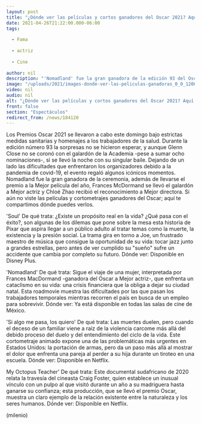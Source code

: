 ```yaml
---
layout: post
title: "¿Dónde ver las películas y cortos ganadores del Oscar 2021? Aquí te decimos"
date: 2021-04-26T21:22:00.000-06:00
tags:
  
  - Fama
  
  - actriz
  
  - Cine
  
author: nil
description: "'Nomadland' fue la gran ganadora de la edición 93 del Oscar, pero también hubo otros cortometrajes y películas que resaltaron durante la ceremonia; aquí te compartimos dónde verlas. "
image: "/uploads/2021/images-donde-ver-las-peliculas-ganadoras_0_0_1200_747.jpg"
video: nil
audio: nil
alt: "¿Dónde ver las películas y cortos ganadores del Oscar 2021? Aquí te decimos"
front: false
section: "Espectáculos"
redirect_from: /news/184120
---
```


Los Premios Oscar 2021 se llevaron a cabo este domingo bajo estrictas medidas sanitarias y homenajes a los trabajadores de la salud. Durante la edición número 93 la sorpresas no se hicieron esperar, y aunque Glenn Close no se coronó con el galardón de la Academia -pese a sumar ocho nominaciones-, sí se llevó la noche con su singular baile. Dejando de un lado las dificultades que enfrentaron los organizadores debido a la pandemia de covid-19, el evento regaló algunos icónicos momentos.  Nomadland fue la gran ganadora de la ceremonia, además de llevarse el premio a la Mejor película del año, Frances McDormand se llevó el galardón a Mejor actriz y Chloé Zhao recibió el reconocimiento a Mejor directora. Si aún no viste las películas y cortometrajes ganadores del Oscar; aquí te compartimos dónde puedes verlos.  

'Soul' De qué trata: ¿Existe un propósito real en la vida? ¿Qué pasa con el éxito?, son algunas de los dilemas que pone sobre la mesa esta historia de Pixar que aspira llegar a un público adulto al tratar temas como la muerte, la existencia y la presión social. La trama gira en torno a Joe, un frustrado maestro de música que consigue la oportunidad de su vida: tocar jazz junto a grandes estrellas, pero antes de ver cumplido su "sueño" sufre un accidente que cambia por completo su futuro.  Dónde ver: Disponible en Disney Plus.  

'Nomadland'  De qué trata: Sigue el viaje de una mujer, interpretada por Frances MacDormand -ganadora del Oscar a Mejor actriz-, que enfrenta un cataclismo en su vida: una crisis financiera que la obliga a dejar su ciudad natal. Esta roadmovie muestra las dificultades por las que pasan los trabajadores temporales mientras recorren el país en busca de un empleo para sobrevivir.   Dónde ver: Ya está disponible en todas las salas de cine de México.  

'Si algo me pasa, los quiero' De qué trata: Las muertes duelen, pero cuando el deceso de un familiar viene a raíz de la violencia carcome más allá del debido proceso del duelo y del entendimiento del ciclo de la vida. Este cortometraje animado expone una de las problemáticas más urgentes en Estados Unidos: la portación de armas, pero da un paso más allá al mostrar el dolor que enfrenta una pareja al perder a su hija durante un tiroteo en una escuela. Dónde ver: Disponible en Netflix. 

My Octopus Teacher' De qué trata: Este documental sudafricano de 2020 relata la travesía del cineasta Craig Foster, quien establece un inusual vínculo con un pulpo al que visitó durante un año a su madriguera hasta ganarse su confianza; esta producción, que se llevó el premio Oscar, muestra un claro ejemplo de la relación existente entre la naturaleza y los seres humanos. Dónde ver: Disponible en Netflix.  

(milenio)